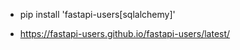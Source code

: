 

* pip install 'fastapi-users[sqlalchemy]' 


* https://fastapi-users.github.io/fastapi-users/latest/